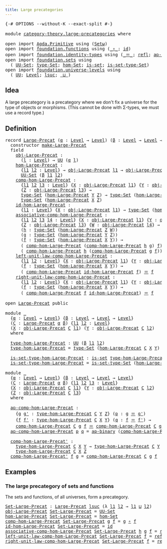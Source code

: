 ```yaml
---
title: Large precategories
---
```


<pre class="Agda"><a id="45" class="Symbol">{-#</a> <a id="49" class="Keyword">OPTIONS</a> <a id="57" class="Pragma">--without-K</a> <a id="69" class="Pragma">--exact-split</a> <a id="83" class="Symbol">#-}</a>

<a id="88" class="Keyword">module</a> <a id="95" href="category-theory.large-precategories.html" class="Module">category-theory.large-precategories</a> <a id="131" class="Keyword">where</a>

<a id="138" class="Keyword">open</a> <a id="143" class="Keyword">import</a> <a id="150" href="Agda.Primitive.html" class="Module">Agda.Primitive</a> <a id="165" class="Keyword">using</a> <a id="171" class="Symbol">(</a><a id="172" href="Agda.Primitive.html#381" class="Primitive">Setω</a><a id="176" class="Symbol">)</a>
<a id="178" class="Keyword">open</a> <a id="183" class="Keyword">import</a> <a id="190" href="foundation.functions.html" class="Module">foundation.functions</a> <a id="211" class="Keyword">using</a> <a id="217" class="Symbol">(</a><a id="218" href="foundation-core.functions.html#420" class="Function Operator">_∘_</a><a id="221" class="Symbol">;</a> <a id="223" href="foundation-core.functions.html#322" class="Function">id</a><a id="225" class="Symbol">)</a>
<a id="227" class="Keyword">open</a> <a id="232" class="Keyword">import</a> <a id="239" href="foundation.identity-types.html" class="Module">foundation.identity-types</a> <a id="265" class="Keyword">using</a> <a id="271" class="Symbol">(</a><a id="272" href="foundation-core.identity-types.html#1865" class="Function Operator">_＝_</a><a id="275" class="Symbol">;</a> <a id="277" href="foundation-core.identity-types.html#1820" class="InductiveConstructor">refl</a><a id="281" class="Symbol">;</a> <a id="283" href="foundation-core.identity-types.html#7942" class="Function">ap-binary</a><a id="292" class="Symbol">)</a>
<a id="294" class="Keyword">open</a> <a id="299" class="Keyword">import</a> <a id="306" href="foundation.sets.html" class="Module">foundation.sets</a> <a id="322" class="Keyword">using</a>
  <a id="330" class="Symbol">(</a> <a id="332" href="foundation-core.sets.html#1190" class="Function">UU-Set</a><a id="338" class="Symbol">;</a> <a id="340" href="foundation-core.sets.html#1304" class="Function">type-Set</a><a id="348" class="Symbol">;</a> <a id="350" href="foundation.sets.html#4300" class="Function">hom-Set</a><a id="357" class="Symbol">;</a> <a id="359" href="foundation-core.sets.html#1113" class="Function">is-set</a><a id="365" class="Symbol">;</a> <a id="367" href="foundation-core.sets.html#1355" class="Function">is-set-type-Set</a><a id="382" class="Symbol">)</a>
<a id="384" class="Keyword">open</a> <a id="389" class="Keyword">import</a> <a id="396" href="foundation.universe-levels.html" class="Module">foundation.universe-levels</a> <a id="423" class="Keyword">using</a>
  <a id="431" class="Symbol">(</a> <a id="433" href="foundation-core.universe-levels.html#235" class="Primitive">UU</a><a id="435" class="Symbol">;</a> <a id="437" href="Agda.Primitive.html#597" class="Postulate">Level</a><a id="442" class="Symbol">;</a> <a id="444" href="Agda.Primitive.html#780" class="Primitive">lsuc</a><a id="448" class="Symbol">;</a> <a id="450" href="Agda.Primitive.html#810" class="Primitive Operator">_⊔_</a><a id="453" class="Symbol">)</a>
</pre>
## Idea

A large precategory is a precategory where we don't fix a universe for the type of objects or morphisms. (This cannot be done with Σ-types, we must use a record type.)

## Definition

<pre class="Agda"><a id="661" class="Keyword">record</a> <a id="Large-Precat"></a><a id="668" href="category-theory.large-precategories.html#668" class="Record">Large-Precat</a> <a id="681" class="Symbol">(</a><a id="682" href="category-theory.large-precategories.html#682" class="Bound">α</a> <a id="684" class="Symbol">:</a> <a id="686" href="Agda.Primitive.html#597" class="Postulate">Level</a> <a id="692" class="Symbol">→</a> <a id="694" href="Agda.Primitive.html#597" class="Postulate">Level</a><a id="699" class="Symbol">)</a> <a id="701" class="Symbol">(</a><a id="702" href="category-theory.large-precategories.html#702" class="Bound">β</a> <a id="704" class="Symbol">:</a> <a id="706" href="Agda.Primitive.html#597" class="Postulate">Level</a> <a id="712" class="Symbol">→</a> <a id="714" href="Agda.Primitive.html#597" class="Postulate">Level</a> <a id="720" class="Symbol">→</a> <a id="722" href="Agda.Primitive.html#597" class="Postulate">Level</a><a id="727" class="Symbol">)</a> <a id="729" class="Symbol">:</a> <a id="731" href="Agda.Primitive.html#381" class="Primitive">Setω</a> <a id="736" class="Keyword">where</a>
  <a id="744" class="Keyword">constructor</a> <a id="make-Large-Precat"></a><a id="756" href="category-theory.large-precategories.html#756" class="InductiveConstructor">make-Large-Precat</a>
  <a id="776" class="Keyword">field</a>
    <a id="Large-Precat.obj-Large-Precat"></a><a id="786" href="category-theory.large-precategories.html#786" class="Field">obj-Large-Precat</a> <a id="803" class="Symbol">:</a>
      <a id="811" class="Symbol">(</a><a id="812" href="category-theory.large-precategories.html#812" class="Bound">l</a> <a id="814" class="Symbol">:</a> <a id="816" href="Agda.Primitive.html#597" class="Postulate">Level</a><a id="821" class="Symbol">)</a> <a id="823" class="Symbol">→</a> <a id="825" href="foundation-core.universe-levels.html#235" class="Primitive">UU</a> <a id="828" class="Symbol">(</a><a id="829" href="category-theory.large-precategories.html#682" class="Bound">α</a> <a id="831" href="category-theory.large-precategories.html#812" class="Bound">l</a><a id="832" class="Symbol">)</a>
    <a id="Large-Precat.hom-Large-Precat"></a><a id="838" href="category-theory.large-precategories.html#838" class="Field">hom-Large-Precat</a> <a id="855" class="Symbol">:</a>
      <a id="863" class="Symbol">{</a><a id="864" href="category-theory.large-precategories.html#864" class="Bound">l1</a> <a id="867" href="category-theory.large-precategories.html#867" class="Bound">l2</a> <a id="870" class="Symbol">:</a> <a id="872" href="Agda.Primitive.html#597" class="Postulate">Level</a><a id="877" class="Symbol">}</a> <a id="879" class="Symbol">→</a> <a id="881" href="category-theory.large-precategories.html#786" class="Field">obj-Large-Precat</a> <a id="898" href="category-theory.large-precategories.html#864" class="Bound">l1</a> <a id="901" class="Symbol">→</a> <a id="903" href="category-theory.large-precategories.html#786" class="Field">obj-Large-Precat</a> <a id="920" href="category-theory.large-precategories.html#867" class="Bound">l2</a> <a id="923" class="Symbol">→</a>
      <a id="931" href="foundation-core.sets.html#1190" class="Function">UU-Set</a> <a id="938" class="Symbol">(</a><a id="939" href="category-theory.large-precategories.html#702" class="Bound">β</a> <a id="941" href="category-theory.large-precategories.html#864" class="Bound">l1</a> <a id="944" href="category-theory.large-precategories.html#867" class="Bound">l2</a><a id="946" class="Symbol">)</a>
    <a id="Large-Precat.comp-hom-Large-Precat"></a><a id="952" href="category-theory.large-precategories.html#952" class="Field">comp-hom-Large-Precat</a> <a id="974" class="Symbol">:</a>
      <a id="982" class="Symbol">{</a><a id="983" href="category-theory.large-precategories.html#983" class="Bound">l1</a> <a id="986" href="category-theory.large-precategories.html#986" class="Bound">l2</a> <a id="989" href="category-theory.large-precategories.html#989" class="Bound">l3</a> <a id="992" class="Symbol">:</a> <a id="994" href="Agda.Primitive.html#597" class="Postulate">Level</a><a id="999" class="Symbol">}</a> <a id="1001" class="Symbol">{</a><a id="1002" href="category-theory.large-precategories.html#1002" class="Bound">X</a> <a id="1004" class="Symbol">:</a> <a id="1006" href="category-theory.large-precategories.html#786" class="Field">obj-Large-Precat</a> <a id="1023" href="category-theory.large-precategories.html#983" class="Bound">l1</a><a id="1025" class="Symbol">}</a> <a id="1027" class="Symbol">{</a><a id="1028" href="category-theory.large-precategories.html#1028" class="Bound">Y</a> <a id="1030" class="Symbol">:</a> <a id="1032" href="category-theory.large-precategories.html#786" class="Field">obj-Large-Precat</a> <a id="1049" href="category-theory.large-precategories.html#986" class="Bound">l2</a><a id="1051" class="Symbol">}</a>
      <a id="1059" class="Symbol">{</a><a id="1060" href="category-theory.large-precategories.html#1060" class="Bound">Z</a> <a id="1062" class="Symbol">:</a> <a id="1064" href="category-theory.large-precategories.html#786" class="Field">obj-Large-Precat</a> <a id="1081" href="category-theory.large-precategories.html#989" class="Bound">l3</a><a id="1083" class="Symbol">}</a> <a id="1085" class="Symbol">→</a>
      <a id="1093" href="foundation-core.sets.html#1304" class="Function">type-Set</a> <a id="1102" class="Symbol">(</a><a id="1103" href="category-theory.large-precategories.html#838" class="Field">hom-Large-Precat</a> <a id="1120" href="category-theory.large-precategories.html#1028" class="Bound">Y</a> <a id="1122" href="category-theory.large-precategories.html#1060" class="Bound">Z</a><a id="1123" class="Symbol">)</a> <a id="1125" class="Symbol">→</a> <a id="1127" href="foundation-core.sets.html#1304" class="Function">type-Set</a> <a id="1136" class="Symbol">(</a><a id="1137" href="category-theory.large-precategories.html#838" class="Field">hom-Large-Precat</a> <a id="1154" href="category-theory.large-precategories.html#1002" class="Bound">X</a> <a id="1156" href="category-theory.large-precategories.html#1028" class="Bound">Y</a><a id="1157" class="Symbol">)</a> <a id="1159" class="Symbol">→</a>
      <a id="1167" href="foundation-core.sets.html#1304" class="Function">type-Set</a> <a id="1176" class="Symbol">(</a><a id="1177" href="category-theory.large-precategories.html#838" class="Field">hom-Large-Precat</a> <a id="1194" href="category-theory.large-precategories.html#1002" class="Bound">X</a> <a id="1196" href="category-theory.large-precategories.html#1060" class="Bound">Z</a><a id="1197" class="Symbol">)</a>
    <a id="Large-Precat.id-hom-Large-Precat"></a><a id="1203" href="category-theory.large-precategories.html#1203" class="Field">id-hom-Large-Precat</a> <a id="1223" class="Symbol">:</a>
      <a id="1231" class="Symbol">{</a><a id="1232" href="category-theory.large-precategories.html#1232" class="Bound">l1</a> <a id="1235" class="Symbol">:</a> <a id="1237" href="Agda.Primitive.html#597" class="Postulate">Level</a><a id="1242" class="Symbol">}</a> <a id="1244" class="Symbol">{</a><a id="1245" href="category-theory.large-precategories.html#1245" class="Bound">X</a> <a id="1247" class="Symbol">:</a> <a id="1249" href="category-theory.large-precategories.html#786" class="Field">obj-Large-Precat</a> <a id="1266" href="category-theory.large-precategories.html#1232" class="Bound">l1</a><a id="1268" class="Symbol">}</a> <a id="1270" class="Symbol">→</a> <a id="1272" href="foundation-core.sets.html#1304" class="Function">type-Set</a> <a id="1281" class="Symbol">(</a><a id="1282" href="category-theory.large-precategories.html#838" class="Field">hom-Large-Precat</a> <a id="1299" href="category-theory.large-precategories.html#1245" class="Bound">X</a> <a id="1301" href="category-theory.large-precategories.html#1245" class="Bound">X</a><a id="1302" class="Symbol">)</a>
    <a id="Large-Precat.associative-comp-hom-Large-Precat"></a><a id="1308" href="category-theory.large-precategories.html#1308" class="Field">associative-comp-hom-Large-Precat</a> <a id="1342" class="Symbol">:</a>
      <a id="1350" class="Symbol">{</a><a id="1351" href="category-theory.large-precategories.html#1351" class="Bound">l1</a> <a id="1354" href="category-theory.large-precategories.html#1354" class="Bound">l2</a> <a id="1357" href="category-theory.large-precategories.html#1357" class="Bound">l3</a> <a id="1360" href="category-theory.large-precategories.html#1360" class="Bound">l4</a> <a id="1363" class="Symbol">:</a> <a id="1365" href="Agda.Primitive.html#597" class="Postulate">Level</a><a id="1370" class="Symbol">}</a> <a id="1372" class="Symbol">{</a><a id="1373" href="category-theory.large-precategories.html#1373" class="Bound">X</a> <a id="1375" class="Symbol">:</a> <a id="1377" href="category-theory.large-precategories.html#786" class="Field">obj-Large-Precat</a> <a id="1394" href="category-theory.large-precategories.html#1351" class="Bound">l1</a><a id="1396" class="Symbol">}</a> <a id="1398" class="Symbol">{</a><a id="1399" href="category-theory.large-precategories.html#1399" class="Bound">Y</a> <a id="1401" class="Symbol">:</a> <a id="1403" href="category-theory.large-precategories.html#786" class="Field">obj-Large-Precat</a> <a id="1420" href="category-theory.large-precategories.html#1354" class="Bound">l2</a><a id="1422" class="Symbol">}</a>
      <a id="1430" class="Symbol">{</a><a id="1431" href="category-theory.large-precategories.html#1431" class="Bound">Z</a> <a id="1433" class="Symbol">:</a> <a id="1435" href="category-theory.large-precategories.html#786" class="Field">obj-Large-Precat</a> <a id="1452" href="category-theory.large-precategories.html#1357" class="Bound">l3</a><a id="1454" class="Symbol">}</a> <a id="1456" class="Symbol">{</a><a id="1457" href="category-theory.large-precategories.html#1457" class="Bound">W</a> <a id="1459" class="Symbol">:</a> <a id="1461" href="category-theory.large-precategories.html#786" class="Field">obj-Large-Precat</a> <a id="1478" href="category-theory.large-precategories.html#1360" class="Bound">l4</a><a id="1480" class="Symbol">}</a> <a id="1482" class="Symbol">→</a>
      <a id="1490" class="Symbol">(</a><a id="1491" href="category-theory.large-precategories.html#1491" class="Bound">h</a> <a id="1493" class="Symbol">:</a> <a id="1495" href="foundation-core.sets.html#1304" class="Function">type-Set</a> <a id="1504" class="Symbol">(</a><a id="1505" href="category-theory.large-precategories.html#838" class="Field">hom-Large-Precat</a> <a id="1522" href="category-theory.large-precategories.html#1431" class="Bound">Z</a> <a id="1524" href="category-theory.large-precategories.html#1457" class="Bound">W</a><a id="1525" class="Symbol">))</a>
      <a id="1534" class="Symbol">(</a><a id="1535" href="category-theory.large-precategories.html#1535" class="Bound">g</a> <a id="1537" class="Symbol">:</a> <a id="1539" href="foundation-core.sets.html#1304" class="Function">type-Set</a> <a id="1548" class="Symbol">(</a><a id="1549" href="category-theory.large-precategories.html#838" class="Field">hom-Large-Precat</a> <a id="1566" href="category-theory.large-precategories.html#1399" class="Bound">Y</a> <a id="1568" href="category-theory.large-precategories.html#1431" class="Bound">Z</a><a id="1569" class="Symbol">))</a>
      <a id="1578" class="Symbol">(</a><a id="1579" href="category-theory.large-precategories.html#1579" class="Bound">f</a> <a id="1581" class="Symbol">:</a> <a id="1583" href="foundation-core.sets.html#1304" class="Function">type-Set</a> <a id="1592" class="Symbol">(</a><a id="1593" href="category-theory.large-precategories.html#838" class="Field">hom-Large-Precat</a> <a id="1610" href="category-theory.large-precategories.html#1373" class="Bound">X</a> <a id="1612" href="category-theory.large-precategories.html#1399" class="Bound">Y</a><a id="1613" class="Symbol">))</a> <a id="1616" class="Symbol">→</a>
      <a id="1624" class="Symbol">(</a> <a id="1626" href="category-theory.large-precategories.html#952" class="Field">comp-hom-Large-Precat</a> <a id="1648" class="Symbol">(</a><a id="1649" href="category-theory.large-precategories.html#952" class="Field">comp-hom-Large-Precat</a> <a id="1671" href="category-theory.large-precategories.html#1491" class="Bound">h</a> <a id="1673" href="category-theory.large-precategories.html#1535" class="Bound">g</a><a id="1674" class="Symbol">)</a> <a id="1676" href="category-theory.large-precategories.html#1579" class="Bound">f</a><a id="1677" class="Symbol">)</a> <a id="1679" href="foundation-core.identity-types.html#1865" class="Function Operator">＝</a>
      <a id="1687" class="Symbol">(</a> <a id="1689" href="category-theory.large-precategories.html#952" class="Field">comp-hom-Large-Precat</a> <a id="1711" href="category-theory.large-precategories.html#1491" class="Bound">h</a> <a id="1713" class="Symbol">(</a><a id="1714" href="category-theory.large-precategories.html#952" class="Field">comp-hom-Large-Precat</a> <a id="1736" href="category-theory.large-precategories.html#1535" class="Bound">g</a> <a id="1738" href="category-theory.large-precategories.html#1579" class="Bound">f</a><a id="1739" class="Symbol">))</a>
    <a id="Large-Precat.left-unit-law-comp-hom-Large-Precat"></a><a id="1746" href="category-theory.large-precategories.html#1746" class="Field">left-unit-law-comp-hom-Large-Precat</a> <a id="1782" class="Symbol">:</a>
      <a id="1790" class="Symbol">{</a><a id="1791" href="category-theory.large-precategories.html#1791" class="Bound">l1</a> <a id="1794" href="category-theory.large-precategories.html#1794" class="Bound">l2</a> <a id="1797" class="Symbol">:</a> <a id="1799" href="Agda.Primitive.html#597" class="Postulate">Level</a><a id="1804" class="Symbol">}</a> <a id="1806" class="Symbol">{</a><a id="1807" href="category-theory.large-precategories.html#1807" class="Bound">X</a> <a id="1809" class="Symbol">:</a> <a id="1811" href="category-theory.large-precategories.html#786" class="Field">obj-Large-Precat</a> <a id="1828" href="category-theory.large-precategories.html#1791" class="Bound">l1</a><a id="1830" class="Symbol">}</a> <a id="1832" class="Symbol">{</a><a id="1833" href="category-theory.large-precategories.html#1833" class="Bound">Y</a> <a id="1835" class="Symbol">:</a> <a id="1837" href="category-theory.large-precategories.html#786" class="Field">obj-Large-Precat</a> <a id="1854" href="category-theory.large-precategories.html#1794" class="Bound">l2</a><a id="1856" class="Symbol">}</a>
      <a id="1864" class="Symbol">(</a><a id="1865" href="category-theory.large-precategories.html#1865" class="Bound">f</a> <a id="1867" class="Symbol">:</a> <a id="1869" href="foundation-core.sets.html#1304" class="Function">type-Set</a> <a id="1878" class="Symbol">(</a><a id="1879" href="category-theory.large-precategories.html#838" class="Field">hom-Large-Precat</a> <a id="1896" href="category-theory.large-precategories.html#1807" class="Bound">X</a> <a id="1898" href="category-theory.large-precategories.html#1833" class="Bound">Y</a><a id="1899" class="Symbol">))</a> <a id="1902" class="Symbol">→</a>
      <a id="1910" class="Symbol">(</a> <a id="1912" href="category-theory.large-precategories.html#952" class="Field">comp-hom-Large-Precat</a> <a id="1934" href="category-theory.large-precategories.html#1203" class="Field">id-hom-Large-Precat</a> <a id="1954" href="category-theory.large-precategories.html#1865" class="Bound">f</a><a id="1955" class="Symbol">)</a> <a id="1957" href="foundation-core.identity-types.html#1865" class="Function Operator">＝</a> <a id="1959" href="category-theory.large-precategories.html#1865" class="Bound">f</a>
    <a id="Large-Precat.right-unit-law-comp-hom-Large-Precat"></a><a id="1965" href="category-theory.large-precategories.html#1965" class="Field">right-unit-law-comp-hom-Large-Precat</a> <a id="2002" class="Symbol">:</a>
      <a id="2010" class="Symbol">{</a><a id="2011" href="category-theory.large-precategories.html#2011" class="Bound">l1</a> <a id="2014" href="category-theory.large-precategories.html#2014" class="Bound">l2</a> <a id="2017" class="Symbol">:</a> <a id="2019" href="Agda.Primitive.html#597" class="Postulate">Level</a><a id="2024" class="Symbol">}</a> <a id="2026" class="Symbol">{</a><a id="2027" href="category-theory.large-precategories.html#2027" class="Bound">X</a> <a id="2029" class="Symbol">:</a> <a id="2031" href="category-theory.large-precategories.html#786" class="Field">obj-Large-Precat</a> <a id="2048" href="category-theory.large-precategories.html#2011" class="Bound">l1</a><a id="2050" class="Symbol">}</a> <a id="2052" class="Symbol">{</a><a id="2053" href="category-theory.large-precategories.html#2053" class="Bound">Y</a> <a id="2055" class="Symbol">:</a> <a id="2057" href="category-theory.large-precategories.html#786" class="Field">obj-Large-Precat</a> <a id="2074" href="category-theory.large-precategories.html#2014" class="Bound">l2</a><a id="2076" class="Symbol">}</a>
      <a id="2084" class="Symbol">(</a><a id="2085" href="category-theory.large-precategories.html#2085" class="Bound">f</a> <a id="2087" class="Symbol">:</a> <a id="2089" href="foundation-core.sets.html#1304" class="Function">type-Set</a> <a id="2098" class="Symbol">(</a><a id="2099" href="category-theory.large-precategories.html#838" class="Field">hom-Large-Precat</a> <a id="2116" href="category-theory.large-precategories.html#2027" class="Bound">X</a> <a id="2118" href="category-theory.large-precategories.html#2053" class="Bound">Y</a><a id="2119" class="Symbol">))</a> <a id="2122" class="Symbol">→</a>
      <a id="2130" class="Symbol">(</a> <a id="2132" href="category-theory.large-precategories.html#952" class="Field">comp-hom-Large-Precat</a> <a id="2154" href="category-theory.large-precategories.html#2085" class="Bound">f</a> <a id="2156" href="category-theory.large-precategories.html#1203" class="Field">id-hom-Large-Precat</a><a id="2175" class="Symbol">)</a> <a id="2177" href="foundation-core.identity-types.html#1865" class="Function Operator">＝</a> <a id="2179" href="category-theory.large-precategories.html#2085" class="Bound">f</a>

<a id="2182" class="Keyword">open</a> <a id="2187" href="category-theory.large-precategories.html#668" class="Module">Large-Precat</a> <a id="2200" class="Keyword">public</a>

<a id="2208" class="Keyword">module</a> <a id="2215" href="category-theory.large-precategories.html#2215" class="Module">_</a>
  <a id="2219" class="Symbol">{</a><a id="2220" href="category-theory.large-precategories.html#2220" class="Bound">α</a> <a id="2222" class="Symbol">:</a> <a id="2224" href="Agda.Primitive.html#597" class="Postulate">Level</a> <a id="2230" class="Symbol">→</a> <a id="2232" href="Agda.Primitive.html#597" class="Postulate">Level</a><a id="2237" class="Symbol">}</a> <a id="2239" class="Symbol">{</a><a id="2240" href="category-theory.large-precategories.html#2240" class="Bound">β</a> <a id="2242" class="Symbol">:</a> <a id="2244" href="Agda.Primitive.html#597" class="Postulate">Level</a> <a id="2250" class="Symbol">→</a> <a id="2252" href="Agda.Primitive.html#597" class="Postulate">Level</a> <a id="2258" class="Symbol">→</a> <a id="2260" href="Agda.Primitive.html#597" class="Postulate">Level</a><a id="2265" class="Symbol">}</a>
  <a id="2269" class="Symbol">(</a><a id="2270" href="category-theory.large-precategories.html#2270" class="Bound">C</a> <a id="2272" class="Symbol">:</a> <a id="2274" href="category-theory.large-precategories.html#668" class="Record">Large-Precat</a> <a id="2287" href="category-theory.large-precategories.html#2220" class="Bound">α</a> <a id="2289" href="category-theory.large-precategories.html#2240" class="Bound">β</a><a id="2290" class="Symbol">)</a> <a id="2292" class="Symbol">{</a><a id="2293" href="category-theory.large-precategories.html#2293" class="Bound">l1</a> <a id="2296" href="category-theory.large-precategories.html#2296" class="Bound">l2</a> <a id="2299" class="Symbol">:</a> <a id="2301" href="Agda.Primitive.html#597" class="Postulate">Level</a><a id="2306" class="Symbol">}</a>
  <a id="2310" class="Symbol">(</a><a id="2311" href="category-theory.large-precategories.html#2311" class="Bound">X</a> <a id="2313" class="Symbol">:</a> <a id="2315" href="category-theory.large-precategories.html#786" class="Field">obj-Large-Precat</a> <a id="2332" href="category-theory.large-precategories.html#2270" class="Bound">C</a> <a id="2334" href="category-theory.large-precategories.html#2293" class="Bound">l1</a><a id="2336" class="Symbol">)</a> <a id="2338" class="Symbol">(</a><a id="2339" href="category-theory.large-precategories.html#2339" class="Bound">Y</a> <a id="2341" class="Symbol">:</a> <a id="2343" href="category-theory.large-precategories.html#786" class="Field">obj-Large-Precat</a> <a id="2360" href="category-theory.large-precategories.html#2270" class="Bound">C</a> <a id="2362" href="category-theory.large-precategories.html#2296" class="Bound">l2</a><a id="2364" class="Symbol">)</a>
  <a id="2368" class="Keyword">where</a>

  <a id="2377" href="category-theory.large-precategories.html#2377" class="Function">type-hom-Large-Precat</a> <a id="2399" class="Symbol">:</a> <a id="2401" href="foundation-core.universe-levels.html#235" class="Primitive">UU</a> <a id="2404" class="Symbol">(</a><a id="2405" href="category-theory.large-precategories.html#2240" class="Bound">β</a> <a id="2407" href="category-theory.large-precategories.html#2293" class="Bound">l1</a> <a id="2410" href="category-theory.large-precategories.html#2296" class="Bound">l2</a><a id="2412" class="Symbol">)</a>
  <a id="2416" href="category-theory.large-precategories.html#2377" class="Function">type-hom-Large-Precat</a> <a id="2438" class="Symbol">=</a> <a id="2440" href="foundation-core.sets.html#1304" class="Function">type-Set</a> <a id="2449" class="Symbol">(</a><a id="2450" href="category-theory.large-precategories.html#838" class="Field">hom-Large-Precat</a> <a id="2467" href="category-theory.large-precategories.html#2270" class="Bound">C</a> <a id="2469" href="category-theory.large-precategories.html#2311" class="Bound">X</a> <a id="2471" href="category-theory.large-precategories.html#2339" class="Bound">Y</a><a id="2472" class="Symbol">)</a>

  <a id="2477" href="category-theory.large-precategories.html#2477" class="Function">is-set-type-hom-Large-Precat</a> <a id="2506" class="Symbol">:</a> <a id="2508" href="foundation-core.sets.html#1113" class="Function">is-set</a> <a id="2515" href="category-theory.large-precategories.html#2377" class="Function">type-hom-Large-Precat</a>
  <a id="2539" href="category-theory.large-precategories.html#2477" class="Function">is-set-type-hom-Large-Precat</a> <a id="2568" class="Symbol">=</a> <a id="2570" href="foundation-core.sets.html#1355" class="Function">is-set-type-Set</a> <a id="2586" class="Symbol">(</a><a id="2587" href="category-theory.large-precategories.html#838" class="Field">hom-Large-Precat</a> <a id="2604" href="category-theory.large-precategories.html#2270" class="Bound">C</a> <a id="2606" href="category-theory.large-precategories.html#2311" class="Bound">X</a> <a id="2608" href="category-theory.large-precategories.html#2339" class="Bound">Y</a><a id="2609" class="Symbol">)</a>

<a id="2612" class="Keyword">module</a> <a id="2619" href="category-theory.large-precategories.html#2619" class="Module">_</a>
  <a id="2623" class="Symbol">{</a><a id="2624" href="category-theory.large-precategories.html#2624" class="Bound">α</a> <a id="2626" class="Symbol">:</a> <a id="2628" href="Agda.Primitive.html#597" class="Postulate">Level</a> <a id="2634" class="Symbol">→</a> <a id="2636" href="Agda.Primitive.html#597" class="Postulate">Level</a><a id="2641" class="Symbol">}</a> <a id="2643" class="Symbol">{</a><a id="2644" href="category-theory.large-precategories.html#2644" class="Bound">β</a> <a id="2646" class="Symbol">:</a> <a id="2648" href="Agda.Primitive.html#597" class="Postulate">Level</a> <a id="2654" class="Symbol">→</a> <a id="2656" href="Agda.Primitive.html#597" class="Postulate">Level</a> <a id="2662" class="Symbol">→</a> <a id="2664" href="Agda.Primitive.html#597" class="Postulate">Level</a><a id="2669" class="Symbol">}</a>
  <a id="2673" class="Symbol">(</a><a id="2674" href="category-theory.large-precategories.html#2674" class="Bound">C</a> <a id="2676" class="Symbol">:</a> <a id="2678" href="category-theory.large-precategories.html#668" class="Record">Large-Precat</a> <a id="2691" href="category-theory.large-precategories.html#2624" class="Bound">α</a> <a id="2693" href="category-theory.large-precategories.html#2644" class="Bound">β</a><a id="2694" class="Symbol">)</a> <a id="2696" class="Symbol">{</a><a id="2697" href="category-theory.large-precategories.html#2697" class="Bound">l1</a> <a id="2700" href="category-theory.large-precategories.html#2700" class="Bound">l2</a> <a id="2703" href="category-theory.large-precategories.html#2703" class="Bound">l3</a> <a id="2706" class="Symbol">:</a> <a id="2708" href="Agda.Primitive.html#597" class="Postulate">Level</a><a id="2713" class="Symbol">}</a>
  <a id="2717" class="Symbol">{</a><a id="2718" href="category-theory.large-precategories.html#2718" class="Bound">X</a> <a id="2720" class="Symbol">:</a> <a id="2722" href="category-theory.large-precategories.html#786" class="Field">obj-Large-Precat</a> <a id="2739" href="category-theory.large-precategories.html#2674" class="Bound">C</a> <a id="2741" href="category-theory.large-precategories.html#2697" class="Bound">l1</a><a id="2743" class="Symbol">}</a> <a id="2745" class="Symbol">{</a><a id="2746" href="category-theory.large-precategories.html#2746" class="Bound">Y</a> <a id="2748" class="Symbol">:</a> <a id="2750" href="category-theory.large-precategories.html#786" class="Field">obj-Large-Precat</a> <a id="2767" href="category-theory.large-precategories.html#2674" class="Bound">C</a> <a id="2769" href="category-theory.large-precategories.html#2700" class="Bound">l2</a><a id="2771" class="Symbol">}</a>
  <a id="2775" class="Symbol">{</a><a id="2776" href="category-theory.large-precategories.html#2776" class="Bound">Z</a> <a id="2778" class="Symbol">:</a> <a id="2780" href="category-theory.large-precategories.html#786" class="Field">obj-Large-Precat</a> <a id="2797" href="category-theory.large-precategories.html#2674" class="Bound">C</a> <a id="2799" href="category-theory.large-precategories.html#2703" class="Bound">l3</a><a id="2801" class="Symbol">}</a>
  <a id="2805" class="Keyword">where</a>

  <a id="2814" href="category-theory.large-precategories.html#2814" class="Function">ap-comp-hom-Large-Precat</a> <a id="2839" class="Symbol">:</a>
    <a id="2845" class="Symbol">{</a><a id="2846" href="category-theory.large-precategories.html#2846" class="Bound">g</a> <a id="2848" href="category-theory.large-precategories.html#2848" class="Bound">g&#39;</a> <a id="2851" class="Symbol">:</a> <a id="2853" href="category-theory.large-precategories.html#2377" class="Function">type-hom-Large-Precat</a> <a id="2875" href="category-theory.large-precategories.html#2674" class="Bound">C</a> <a id="2877" href="category-theory.large-precategories.html#2746" class="Bound">Y</a> <a id="2879" href="category-theory.large-precategories.html#2776" class="Bound">Z</a><a id="2880" class="Symbol">}</a> <a id="2882" class="Symbol">(</a><a id="2883" href="category-theory.large-precategories.html#2883" class="Bound">p</a> <a id="2885" class="Symbol">:</a> <a id="2887" href="category-theory.large-precategories.html#2846" class="Bound">g</a> <a id="2889" href="foundation-core.identity-types.html#1865" class="Function Operator">＝</a> <a id="2891" href="category-theory.large-precategories.html#2848" class="Bound">g&#39;</a><a id="2893" class="Symbol">)</a>
    <a id="2899" class="Symbol">{</a><a id="2900" href="category-theory.large-precategories.html#2900" class="Bound">f</a> <a id="2902" href="category-theory.large-precategories.html#2902" class="Bound">f&#39;</a> <a id="2905" class="Symbol">:</a> <a id="2907" href="category-theory.large-precategories.html#2377" class="Function">type-hom-Large-Precat</a> <a id="2929" href="category-theory.large-precategories.html#2674" class="Bound">C</a> <a id="2931" href="category-theory.large-precategories.html#2718" class="Bound">X</a> <a id="2933" href="category-theory.large-precategories.html#2746" class="Bound">Y</a><a id="2934" class="Symbol">}</a> <a id="2936" class="Symbol">(</a><a id="2937" href="category-theory.large-precategories.html#2937" class="Bound">q</a> <a id="2939" class="Symbol">:</a> <a id="2941" href="category-theory.large-precategories.html#2900" class="Bound">f</a> <a id="2943" href="foundation-core.identity-types.html#1865" class="Function Operator">＝</a> <a id="2945" href="category-theory.large-precategories.html#2902" class="Bound">f&#39;</a><a id="2947" class="Symbol">)</a> <a id="2949" class="Symbol">→</a>
    <a id="2955" href="category-theory.large-precategories.html#952" class="Field">comp-hom-Large-Precat</a> <a id="2977" href="category-theory.large-precategories.html#2674" class="Bound">C</a> <a id="2979" href="category-theory.large-precategories.html#2846" class="Bound">g</a> <a id="2981" href="category-theory.large-precategories.html#2900" class="Bound">f</a> <a id="2983" href="foundation-core.identity-types.html#1865" class="Function Operator">＝</a> <a id="2985" href="category-theory.large-precategories.html#952" class="Field">comp-hom-Large-Precat</a> <a id="3007" href="category-theory.large-precategories.html#2674" class="Bound">C</a> <a id="3009" href="category-theory.large-precategories.html#2848" class="Bound">g&#39;</a> <a id="3012" href="category-theory.large-precategories.html#2902" class="Bound">f&#39;</a>
  <a id="3017" href="category-theory.large-precategories.html#2814" class="Function">ap-comp-hom-Large-Precat</a> <a id="3042" href="category-theory.large-precategories.html#3042" class="Bound">p</a> <a id="3044" href="category-theory.large-precategories.html#3044" class="Bound">q</a> <a id="3046" class="Symbol">=</a> <a id="3048" href="foundation-core.identity-types.html#7942" class="Function">ap-binary</a> <a id="3058" class="Symbol">(</a><a id="3059" href="category-theory.large-precategories.html#952" class="Field">comp-hom-Large-Precat</a> <a id="3081" href="category-theory.large-precategories.html#2674" class="Bound">C</a><a id="3082" class="Symbol">)</a> <a id="3084" href="category-theory.large-precategories.html#3042" class="Bound">p</a> <a id="3086" href="category-theory.large-precategories.html#3044" class="Bound">q</a>

  <a id="3091" href="category-theory.large-precategories.html#3091" class="Function">comp-hom-Large-Precat&#39;</a> <a id="3114" class="Symbol">:</a>
    <a id="3120" href="category-theory.large-precategories.html#2377" class="Function">type-hom-Large-Precat</a> <a id="3142" href="category-theory.large-precategories.html#2674" class="Bound">C</a> <a id="3144" href="category-theory.large-precategories.html#2718" class="Bound">X</a> <a id="3146" href="category-theory.large-precategories.html#2746" class="Bound">Y</a> <a id="3148" class="Symbol">→</a> <a id="3150" href="category-theory.large-precategories.html#2377" class="Function">type-hom-Large-Precat</a> <a id="3172" href="category-theory.large-precategories.html#2674" class="Bound">C</a> <a id="3174" href="category-theory.large-precategories.html#2746" class="Bound">Y</a> <a id="3176" href="category-theory.large-precategories.html#2776" class="Bound">Z</a> <a id="3178" class="Symbol">→</a>
    <a id="3184" href="category-theory.large-precategories.html#2377" class="Function">type-hom-Large-Precat</a> <a id="3206" href="category-theory.large-precategories.html#2674" class="Bound">C</a> <a id="3208" href="category-theory.large-precategories.html#2718" class="Bound">X</a> <a id="3210" href="category-theory.large-precategories.html#2776" class="Bound">Z</a>
  <a id="3214" href="category-theory.large-precategories.html#3091" class="Function">comp-hom-Large-Precat&#39;</a> <a id="3237" href="category-theory.large-precategories.html#3237" class="Bound">f</a> <a id="3239" href="category-theory.large-precategories.html#3239" class="Bound">g</a> <a id="3241" class="Symbol">=</a> <a id="3243" href="category-theory.large-precategories.html#952" class="Field">comp-hom-Large-Precat</a> <a id="3265" href="category-theory.large-precategories.html#2674" class="Bound">C</a> <a id="3267" href="category-theory.large-precategories.html#3239" class="Bound">g</a> <a id="3269" href="category-theory.large-precategories.html#3237" class="Bound">f</a>
</pre>
## Examples

### The large precategory of sets and functions

The sets and functions, of all universes, form a precategory.

<pre class="Agda"><a id="Set-Large-Precat"></a><a id="3409" href="category-theory.large-precategories.html#3409" class="Function">Set-Large-Precat</a> <a id="3426" class="Symbol">:</a> <a id="3428" href="category-theory.large-precategories.html#668" class="Record">Large-Precat</a> <a id="3441" href="Agda.Primitive.html#780" class="Primitive">lsuc</a> <a id="3446" class="Symbol">(λ</a> <a id="3449" href="category-theory.large-precategories.html#3449" class="Bound">l1</a> <a id="3452" href="category-theory.large-precategories.html#3452" class="Bound">l2</a> <a id="3455" class="Symbol">→</a> <a id="3457" href="category-theory.large-precategories.html#3449" class="Bound">l1</a> <a id="3460" href="Agda.Primitive.html#810" class="Primitive Operator">⊔</a> <a id="3462" href="category-theory.large-precategories.html#3452" class="Bound">l2</a><a id="3464" class="Symbol">)</a>
<a id="3466" href="category-theory.large-precategories.html#786" class="Field">obj-Large-Precat</a> <a id="3483" href="category-theory.large-precategories.html#3409" class="Function">Set-Large-Precat</a> <a id="3500" class="Symbol">=</a> <a id="3502" href="foundation-core.sets.html#1190" class="Function">UU-Set</a>
<a id="3509" href="category-theory.large-precategories.html#838" class="Field">hom-Large-Precat</a> <a id="3526" href="category-theory.large-precategories.html#3409" class="Function">Set-Large-Precat</a> <a id="3543" class="Symbol">=</a> <a id="3545" href="foundation.sets.html#4300" class="Function">hom-Set</a>
<a id="3553" href="category-theory.large-precategories.html#952" class="Field">comp-hom-Large-Precat</a> <a id="3575" href="category-theory.large-precategories.html#3409" class="Function">Set-Large-Precat</a> <a id="3592" href="category-theory.large-precategories.html#3592" class="Bound">g</a> <a id="3594" href="category-theory.large-precategories.html#3594" class="Bound">f</a> <a id="3596" class="Symbol">=</a> <a id="3598" href="category-theory.large-precategories.html#3592" class="Bound">g</a> <a id="3600" href="foundation-core.functions.html#420" class="Function Operator">∘</a> <a id="3602" href="category-theory.large-precategories.html#3594" class="Bound">f</a>
<a id="3604" href="category-theory.large-precategories.html#1203" class="Field">id-hom-Large-Precat</a> <a id="3624" href="category-theory.large-precategories.html#3409" class="Function">Set-Large-Precat</a> <a id="3641" class="Symbol">=</a> <a id="3643" href="foundation-core.functions.html#322" class="Function">id</a>
<a id="3646" href="category-theory.large-precategories.html#1308" class="Field">associative-comp-hom-Large-Precat</a> <a id="3680" href="category-theory.large-precategories.html#3409" class="Function">Set-Large-Precat</a> <a id="3697" href="category-theory.large-precategories.html#3697" class="Bound">h</a> <a id="3699" href="category-theory.large-precategories.html#3699" class="Bound">g</a> <a id="3701" href="category-theory.large-precategories.html#3701" class="Bound">f</a> <a id="3703" class="Symbol">=</a> <a id="3705" href="foundation-core.identity-types.html#1820" class="InductiveConstructor">refl</a>
<a id="3710" href="category-theory.large-precategories.html#1746" class="Field">left-unit-law-comp-hom-Large-Precat</a> <a id="3746" href="category-theory.large-precategories.html#3409" class="Function">Set-Large-Precat</a> <a id="3763" href="category-theory.large-precategories.html#3763" class="Bound">f</a> <a id="3765" class="Symbol">=</a> <a id="3767" href="foundation-core.identity-types.html#1820" class="InductiveConstructor">refl</a>
<a id="3772" href="category-theory.large-precategories.html#1965" class="Field">right-unit-law-comp-hom-Large-Precat</a> <a id="3809" href="category-theory.large-precategories.html#3409" class="Function">Set-Large-Precat</a> <a id="3826" href="category-theory.large-precategories.html#3826" class="Bound">f</a> <a id="3828" class="Symbol">=</a> <a id="3830" href="foundation-core.identity-types.html#1820" class="InductiveConstructor">refl</a>
</pre>